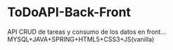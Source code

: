 # ToDoAPI-Back-Front
API CRUD de tareas y consumo de los datos en front...       MYSQL+JAVA+SPRING+HTML5+CSS3+JS(vanilla)
